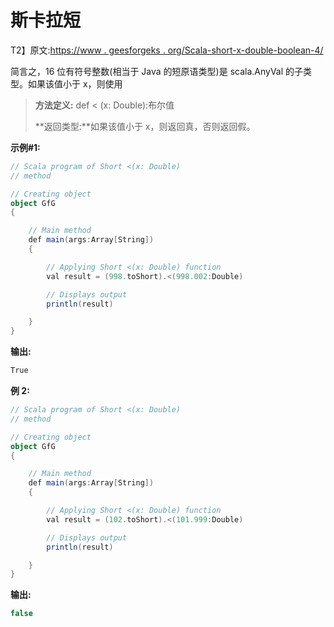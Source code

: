# 斯卡拉短

T2】原文:[https://www . geesforgeks . org/Scala-short-x-double-boolean-4/](https://www.geeksforgeeks.org/scala-short-x-double-boolean-4/)

简言之，16 位有符号整数(相当于 Java 的短原语类型)是 scala.AnyVal 的子类型。如果该值小于 x，则使用

> **方法定义:** def < (x: Double):布尔值
> 
> **返回类型:**如果该值小于 x，则返回真，否则返回假。

**示例#1:**

```scala
// Scala program of Short <(x: Double) 
// method 

// Creating object 
object GfG 
{ 

    // Main method 
    def main(args:Array[String]) 
    { 

        // Applying Short <(x: Double) function 
        val result = (998.toShort).<(998.002:Double)

        // Displays output 
        println(result) 

    } 
} 
```

**输出:**

```scala
True

```

**例 2:**

```scala
// Scala program of Short <(x: Double) 
// method 

// Creating object 
object GfG 
{ 

    // Main method 
    def main(args:Array[String]) 
    { 

        // Applying Short <(x: Double) function 
        val result = (102.toShort).<(101.999:Double)

        // Displays output 
        println(result) 

    } 
} 
```

**输出:**

```scala
false

```